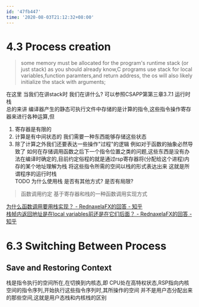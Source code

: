 ```yaml
---
id: '47fb447'
time: '2020-08-03T21:12:32+08:00'
---
```


# 4.3 Process creation
> some memory must be allocated for the program's runtime stack (or just stack)
> as you should already know,C programs use stack for local variables,function paramters,and return address,
> the os will also likely initialize the stack with arguments;

在这里 当我们在讲stack时 我们在讲什么?
可以参照CSAPP第第三章3.7.1 运行时栈  
总的来讲 编译器产生的静态可执行文件中存储的是计算的指令,这些指令操作寄存器来进行各种运算,但
1. 寄存器是有限的
2. 计算是有中间状态的 我们需要一种东西能够存储这些状态 
3. 除了计算之外我们还要表达一些操作"过程"的逻辑 例如对于函数的抽象必然导致了 如何在存储调用函数之后下一个指令位置之类的问题,这些东西是没有办法在编译时确定的,目前约定俗程的就是通过rsp寄存器将(分配给这个进程)内存的某个地址理解为栈 将这些指令所需的空间以栈的形式表达出来 这就是所谓程序的运行时栈  
TODO 为什么使用栈 是否有其他方式? 是否有局限?   
> 函数调用约定 基于寄存器和栈的一种函数调用实现方式    

[为什么函数调用要用栈实现？ - RednaxelaFX的回答 - 知乎](https://www.zhihu.com/question/34499262/answer/59415153)  
[栈帧内返回地址是在local variables前还是在它们后面？ - RednaxelaFX的回答 - 知乎](https://www.zhihu.com/question/33920941/answer/57597076)

# 6.3 Switching Between Process
## Save and Restoring Context
栈是指令执行的空间所在,在切换到内核态,即 CPU处在高特权状态,RSP指向内核空间的指令序列,开始执行这些指令序列时,其所操作的空间 并不是用户态分配出来的那些空间,这就是用户态栈和内核栈的区别